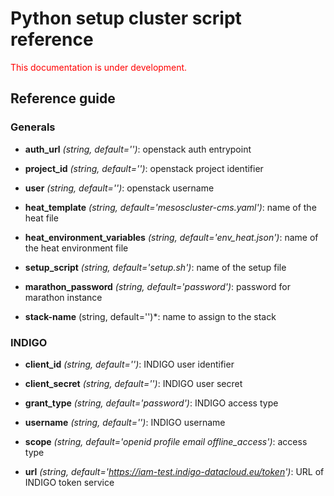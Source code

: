 # Python setup cluster script reference

<span style="color:red"> This documentation is under development. </span>
## Reference guide

### Generals

* **auth_url** *(string, default='')*: openstack auth entrypoint

* **project_id** *(string, default='')*: openstack project identifier

* **user** *(string, default='')*: openstack username

* **heat_template** *(string, default='mesoscluster-cms.yaml')*: name of the heat file

* **heat\_environment\_variables** *(string, default='env_heat.json')*: name of the heat environment file

* **setup_script** *(string, default='setup.sh')*: name of the setup file

* **marathon_password** *(string, default='password')*: password for marathon instance

* **stack-name** (string, default='')*: name to assign to the stack

### INDIGO

* **client_id** *(string, default='')*: INDIGO user identifier

* **client_secret** *(string, default='')*: INDIGO user secret

* **grant_type** *(string, default='password')*: INDIGO access type

* **username** *(string, default='')*: INDIGO username

* **scope** *(string, default='openid profile email offline_access')*: access type

* **url** *(string, default='https://iam-test.indigo-datacloud.eu/token')*: URL of INDIGO token service
